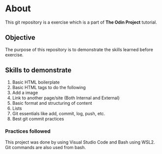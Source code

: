 # About
This git repository is a exercise which is a part of **The Odin Project** tutorial.

## Objective
The purpose of this repository is to demonstrate the skills learned before exercise.

## Skills to demonstrate
1. Basic HTML boilerplate 
2. Basic HTML tags to do the following
  1. Add a image
  2. Link to another page/site (Both Internal and External)
  3. Basic format and structuring of content
  4. Lists
3. Git essentials like add, commit, log, push, etc.
4. Best git commit practices

### Practices followed
This project was done by using Visual Studio Code and Bash using WSL2.
Git commands are also used from bash.
